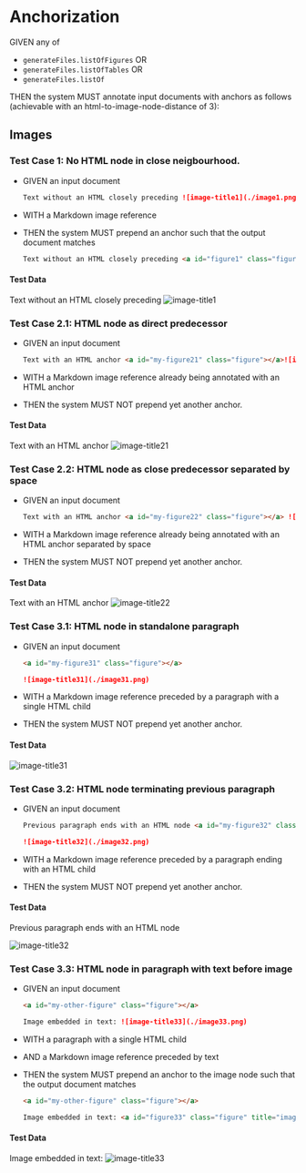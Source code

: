 # Anchorization

GIVEN any of

- `generateFiles.listOfFigures` OR
- `generateFiles.listOfTables` OR
- `generateFiles.listOf`

THEN the system MUST annotate input documents with anchors as follows
(achievable with an html-to-image-node-distance of 3):

## Images

### Test Case 1: No HTML node in close neigbourhood.

- GIVEN an input document

  ~~~md
  Text without an HTML closely preceding ![image-title1](./image1.png)
  ~~~

- WITH a Markdown image reference
- THEN the system MUST prepend an anchor such that the output document matches

  ~~~md
  Text without an HTML closely preceding <a id="figure1" class="figure" title="image-title1"></a>![image-title1](./image1.png)
  ~~~

#### Test Data

Text without an HTML closely preceding ![image-title1](./image.png)


### Test Case 2.1: HTML node as direct predecessor

- GIVEN an input document

  ~~~md
  Text with an HTML anchor <a id="my-figure21" class="figure"></a>![image-title21](./image21.png)
  ~~~

- WITH a Markdown image reference already being annotated with an HTML anchor
- THEN the system MUST NOT prepend yet another anchor.

#### Test Data

Text with an HTML anchor <a id="my-figure21" class="figure"></a>![image-title21](./image21.png)


### Test Case 2.2: HTML node as close predecessor separated by space

- GIVEN an input document

  ~~~md
  Text with an HTML anchor <a id="my-figure22" class="figure"></a> ![image-title22](./image22.png)
  ~~~

- WITH a Markdown image reference already being annotated with an HTML anchor separated by space
- THEN the system MUST NOT prepend yet another anchor.

#### Test Data

Text with an HTML anchor <a id="my-figure22" class="figure"></a> ![image-title22](./image22.png)


### Test Case 3.1: HTML node in standalone paragraph

- GIVEN an input document

  ~~~md
  <a id="my-figure31" class="figure"></a>

  ![image-title31](./image31.png)
  ~~~

- WITH a Markdown image reference preceded by a paragraph with a single HTML child
- THEN the system MUST NOT prepend yet another anchor.

#### Test Data

<a id="my-figure31" class="figure"></a>

![image-title31](./image31.png)


### Test Case 3.2: HTML node terminating previous paragraph

- GIVEN an input document

  ~~~md
  Previous paragraph ends with an HTML node <a id="my-figure32" class="figure"></a>

  ![image-title32](./image32.png)
  ~~~

- WITH a Markdown image reference preceded by a paragraph ending with an HTML child
- THEN the system MUST NOT prepend yet another anchor.

#### Test Data

Previous paragraph ends with an HTML node  <a id="my-figure32" class="figure"></a>

![image-title32](./image32.png)


### Test Case 3.3: HTML node in paragraph with text before image

- GIVEN an input document

  ~~~md
  <a id="my-other-figure" class="figure"></a>

  Image embedded in text: ![image-title33](./image33.png)
  ~~~

- WITH a paragraph with a single HTML child
- AND a Markdown image reference preceded by text
- THEN the system MUST prepend an anchor to the image node such that the output document matches

  ~~~md
  <a id="my-other-figure" class="figure"></a>

  Image embedded in text: <a id="figure33" class="figure" title="image-title33"></a>![image-title33](./image33.png)
  ~~~

#### Test Data

<a id="my-other-figure" class="figure"></a>

Image embedded in text: ![image-title33](./image33.png)
